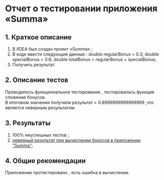 # Отчет о тестировании приложения «Summa»

## 1. Краткое описание 
1. В IIDEA был создан проект «Summa» ;
2. В коде ввести следующие данные : 
	        double regularBonus = 0.3;
	        double specialBonus = 0.6;
	        double totalBonus = regularBonus + specialBonus;
3. Получить результат.
## 2. Описание тестов
Проводилось функциональное тестирование , тестировалась функция сложения бонусов.	
В итоговом значении получили результат = 0.8999999999999999 ,что является неверным результатом.
## 3. Результаты 
1.	100%  неуспешных тестов ;
2.	[неверный результат при вычислении бонусов в приложении "Summa"](https://github.com/baturina/summa/issues/1#issue-752984740);

## 4. Общие рекомендации
Приложение протестировано , есть ошибка в вычислении.
